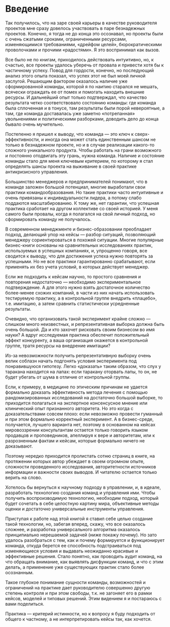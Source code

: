 # Введение

Так получилось, что на заре своей карьеры в качестве руководителя проектов мне сразу довелось участвовать в паре безнадежных проектов. Конечно, я тогда не до конца это осознавал, но проекты были с очень сжатыми сроками, ограниченными ресурсами, изменяющимися требованиями, «дрейфом целей», бюрократическими проволочками и прочими «радостями». Я это воспринимал как вызов.

Все было не по книгам, приходилось действовать интуитивно, но, к счастью, все проекты удалось уберечь от провала и привести хотя бы к частичному успеху. Повод для гордости, конечно, но последующий анализ этого опыта показал, что успех этот не был моей личной заслугой. Решающим фактором оказалось наличие уже сформированной команды, которой я по наитию старался не мешать, всячески ограждать ее от помех и помогать находить внешние ресурсы. И дальнейший опыт только подтверждал, что качество результата четко соответствовало состоянию команды: где команда была сплоченная и в тонусе, там результаты были порой невероятные, а там, где команда доставалась уже заметно «потрепанная» увольнениями и политическими разборками, доводить дело до конца бывало очень мучительно.

Постепенно я пришел к выводу, что команда — это ключ к сверх-эффективности, и иногда она может стать единственным шансом не только в безнадежном проекте, но и в случае реализации какого-то сложного уникального продукта. Чтобы работать на грани возможного и постоянно отодвигать эту грань, нужна команда. Наличие и состояние команды стало для меня ключевым критерием, по которому я стал определять шансы проекта на выживание в своей практике антикризисного управления. 

Большинство менеджеров и предпринимателей понимают, что в команде заложен большой потенциал, многие выработали свои практики командообразования. Но такие практики часто интуитивные и очень привязаны к индивидуальности лидера, а потому слабо поддаются масштабированию. К тому же, нет гарантии, что успешная практика сработает на другом коллективе со своей историей. У меня самого были провалы, когда я полагался на свой личный подход, но сформировать команду не получалось.

В современном менеджменте и бизнес-образовании преобладает подход, делающий упор на кейсы — разбор ситуаций, позволяющий менеджеру сориентироваться в похожей ситуации. Многие популярные бизнес-книги основаны на сравнительных исследованиях практик, используемых в успешных компаниях, и, упрощенно говоря, все сводится к выводу, что для достижения успеха нужно повторять за успешными. Но не все практики гарантированно срабатывают, если применять их без учета условий, в которых действует менеджер.

Если же подходить к кейсам научно, то простого сравнения и повторения недостаточно — необходимо экспериментальное подтверждение. А для этого нужно взять достаточное количество более-менее схожих компаний, в части из них начать использовать тестируемую практику, а в контрольной группе внедрить «плацебо», т.е. имитацию, а затем сравнить статистически усредненные результаты.

Очевидно, что организовать такой эксперимент крайне сложно — слишком много неизвестных, и репрезентативная выборка должна быть очень большой. Да и кто захочет рисковать своим бизнесом во имя науки? А вдруг исследуемая практика обеспечит положительный эффект конкуренту, а ваша организация окажется в контрольной группе, тратя ресурсы на внедрение имитации?

Из-за невозможности получить репрезентативную выборку очень велик соблазн начать подгонять условия эксперимента под понравившуюся гипотезу. Легко «доказать» таким образом, что слух у таракана находится на лапах: если таракану оторвать лапы, то он, не будет убегать от шума в отличие от контрольной группы.

Если, к примеру, в медицине по этическим причинам не удается формально доказать эффективность метода лечения с помощью рандомизированных исследований на достаточно большой выборке, то приходится полагаться на экспертное консенсусное мнение или клинический опыт признанного авторитета. Но это когда с доказательствами совсем плохо: если невозможно провести гуманный и при этом формально корректный эксперимент. А в бизнес-среде, получается, лучшего варианта нет, поэтому в основанном на кейсах мировоззрении консультантам остается только говорить языком продавцов и проповедников, апеллируя к вере и авторитетам, или к разрозненным фактам и кейсам, которые формально ничего не доказывают.

Поэтому нередко приходится пролистать сотню страниц в книге, на протяжении которых автор убеждает в своем огромном опыте, сложности проведенного исследования, авторитетности источников информации и важности своих выводов. И читателю остается только верить на слово.

Хотелось бы вернуться к научному подходу в управлении, и, в идеале, разработать технологию создания команд и управления ими. Чтобы получить воспроизводимую технологию, необходим подход, который будет сочетать в себе целостную картину мира, объективные методы оценки и достаточно универсальные инструменты управления.

Приступая к работе над этой книгой я ставил себе целью создание такой технологии, но, забегая вперед, скажу, что все оказалось сложнее, и разработка универсального алгоритма оказалось принципиально нерешаемой задачей (ниже покажу почему). Но зато удалось разобраться с тем, как и почему формируется и функционирует команда, откуда берется ее способность подстраиваться под изменяющиеся условия и выдавать неожиданно красивые и эффективные решения. Стало понятно, как проводить аудит команд, на что обращать внимание, как выявлять дисфункции команд, и что с этим делать, а применение уже существующих практик стало более осознанным.

Такое глубокое понимание сущности команды, возможностей и ограничений на практике дает руководителю совершенно другую степень контроля и при этом свободы, т.к. не загоняет его в рамки кейсов, моделей и типовых решений. Этим видением я и постараюсь с вами поделиться.

Практика — критерий истинности, но к вопросу я буду подходить от общего к частному, а не интерпретировать кейсы так, как хочется.
